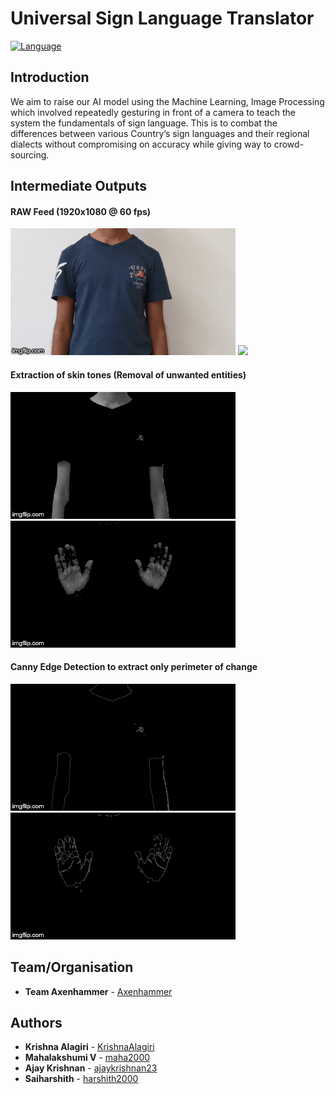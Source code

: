 # Universal Sign Language Translator
[![Language](https://img.shields.io/badge/language-python-blue.svg?style=flat)](https://www.python.org)

## Introduction
We aim to raise our AI model using the Machine Learning, Image Processing which involved repeatedly gesturing in front of a camera to teach the system the fundamentals of sign language. This is to combat the differences between various Country’s sign languages and their regional dialects without compromising on accuracy while giving way to crowd-sourcing.


## Intermediate Outputs
#### RAW Feed (1920x1080 @ 60 fps)
<img src="/docs/gifs/rawf_everyone.gif" width="360"/>
<img src="/docs/gifs/rawf_kk.gif" width="360"/>

#### Extraction of skin tones (Removal of unwanted entities)
<img src="/docs/gifs/skin_ext_everyone.gif" width="360"/>
<img src="/docs/gifs/skin_kk.gif" width="360"/>

#### Canny Edge Detection to extract only perimeter of change
<img src="/docs/gifs/edges_everyone.gif" width="360"/>
<img src="/docs/gifs/edges_kk.gif" width="360"/>


## Team/Organisation
* **Team Axenhammer** - [Axenhammer](https://github.com/axenhammer)


## Authors
* **Krishna Alagiri** - [KrishnaAlagiri](https://github.com/KrishnaAlagiri/)
* **Mahalakshumi V** - [maha2000](https://github.com/maha2000/)
* **Ajay Krishnan** - [ajaykrishnan23](https://github.com/ajaykrishnan23/)
* **Saiharshith** - [harshith2000](https://github.com/harshith2000/)
